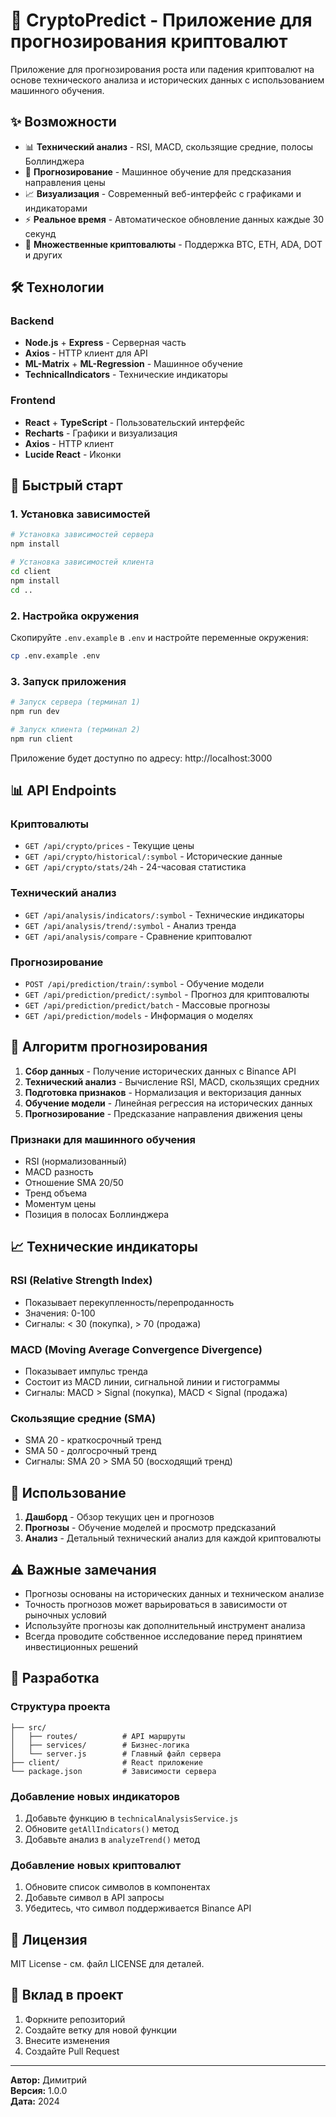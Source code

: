 # 🚀 CryptoPredict - Приложение для прогнозирования криптовалют

Приложение для прогнозирования роста или падения криптовалют на основе технического анализа и исторических данных с использованием машинного обучения.

## ✨ Возможности

- 📊 **Технический анализ** - RSI, MACD, скользящие средние, полосы Боллинджера
- 🔮 **Прогнозирование** - Машинное обучение для предсказания направления цены
- 📈 **Визуализация** - Современный веб-интерфейс с графиками и индикаторами
- ⚡ **Реальное время** - Автоматическое обновление данных каждые 30 секунд
- 🎯 **Множественные криптовалюты** - Поддержка BTC, ETH, ADA, DOT и других

## 🛠 Технологии

### Backend
- **Node.js** + **Express** - Серверная часть
- **Axios** - HTTP клиент для API
- **ML-Matrix** + **ML-Regression** - Машинное обучение
- **TechnicalIndicators** - Технические индикаторы

### Frontend
- **React** + **TypeScript** - Пользовательский интерфейс
- **Recharts** - Графики и визуализация
- **Axios** - HTTP клиент
- **Lucide React** - Иконки

## 🚀 Быстрый старт

### 1. Установка зависимостей

```bash
# Установка зависимостей сервера
npm install

# Установка зависимостей клиента
cd client
npm install
cd ..
```

### 2. Настройка окружения

Скопируйте `.env.example` в `.env` и настройте переменные окружения:

```bash
cp .env.example .env
```

### 3. Запуск приложения

```bash
# Запуск сервера (терминал 1)
npm run dev

# Запуск клиента (терминал 2)
npm run client
```

Приложение будет доступно по адресу: http://localhost:3000

## 📊 API Endpoints

### Криптовалюты
- `GET /api/crypto/prices` - Текущие цены
- `GET /api/crypto/historical/:symbol` - Исторические данные
- `GET /api/crypto/stats/24h` - 24-часовая статистика

### Технический анализ
- `GET /api/analysis/indicators/:symbol` - Технические индикаторы
- `GET /api/analysis/trend/:symbol` - Анализ тренда
- `GET /api/analysis/compare` - Сравнение криптовалют

### Прогнозирование
- `POST /api/prediction/train/:symbol` - Обучение модели
- `GET /api/prediction/predict/:symbol` - Прогноз для криптовалюты
- `GET /api/prediction/predict/batch` - Массовые прогнозы
- `GET /api/prediction/models` - Информация о моделях

## 🧠 Алгоритм прогнозирования

1. **Сбор данных** - Получение исторических данных с Binance API
2. **Технический анализ** - Вычисление RSI, MACD, скользящих средних
3. **Подготовка признаков** - Нормализация и векторизация данных
4. **Обучение модели** - Линейная регрессия на исторических данных
5. **Прогнозирование** - Предсказание направления движения цены

### Признаки для машинного обучения
- RSI (нормализованный)
- MACD разность
- Отношение SMA 20/50
- Тренд объема
- Моментум цены
- Позиция в полосах Боллинджера

## 📈 Технические индикаторы

### RSI (Relative Strength Index)
- Показывает перекупленность/перепроданность
- Значения: 0-100
- Сигналы: < 30 (покупка), > 70 (продажа)

### MACD (Moving Average Convergence Divergence)
- Показывает импульс тренда
- Состоит из MACD линии, сигнальной линии и гистограммы
- Сигналы: MACD > Signal (покупка), MACD < Signal (продажа)

### Скользящие средние (SMA)
- SMA 20 - краткосрочный тренд
- SMA 50 - долгосрочный тренд
- Сигналы: SMA 20 > SMA 50 (восходящий тренд)

## 🎯 Использование

1. **Дашборд** - Обзор текущих цен и прогнозов
2. **Прогнозы** - Обучение моделей и просмотр предсказаний
3. **Анализ** - Детальный технический анализ для каждой криптовалюты

## ⚠️ Важные замечания

- Прогнозы основаны на исторических данных и техническом анализе
- Точность прогнозов может варьироваться в зависимости от рыночных условий
- Используйте прогнозы как дополнительный инструмент анализа
- Всегда проводите собственное исследование перед принятием инвестиционных решений

## 🔧 Разработка

### Структура проекта
```
├── src/
│   ├── routes/          # API маршруты
│   ├── services/        # Бизнес-логика
│   └── server.js        # Главный файл сервера
├── client/              # React приложение
└── package.json         # Зависимости сервера
```

### Добавление новых индикаторов
1. Добавьте функцию в `technicalAnalysisService.js`
2. Обновите `getAllIndicators()` метод
3. Добавьте анализ в `analyzeTrend()` метод

### Добавление новых криптовалют
1. Обновите список символов в компонентах
2. Добавьте символ в API запросы
3. Убедитесь, что символ поддерживается Binance API

## 📝 Лицензия

MIT License - см. файл LICENSE для деталей.

## 🤝 Вклад в проект

1. Форкните репозиторий
2. Создайте ветку для новой функции
3. Внесите изменения
4. Создайте Pull Request

---

**Автор:** Димитрий  
**Версия:** 1.0.0  
**Дата:** 2024